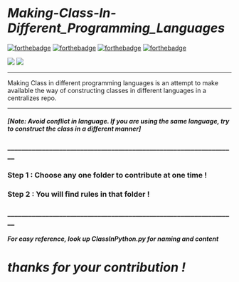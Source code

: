 # ***Making-Class-In-Different_Programming_Languages***

[![forthebadge](https://forthebadge.com/images/badges/built-by-developers.svg)](https://forthebadge.com)
[![forthebadge](https://forthebadge.com/images/badges/built-with-love.svg)](https://forthebadge.com)
[![forthebadge](https://forthebadge.com/images/badges/for-you.svg)](https://forthebadge.com)
[![forthebadge](https://forthebadge.com/images/badges/powered-by-coffee.svg)](https://forthebadge.com)

![](https://img.shields.io/badge/Josh-High-Red)
![](https://img.shields.io/badge/Maintained-Yes-orange)

***
 Making Class in different programming languages is an attempt to make available the way of constructing classes in different languages in a centralizes repo.
***
##### [Note: Avoid conflict in language. If you are using the same language, try to construct the class in a different manner]

### __________________________________________________________________
### Step 1 : Choose any one folder to contribute at one time !        
### Step 2 : You will find rules in that folder !                     
### __________________________________________________________________

##### <i> For easy reference, look up ClassInPython.py for naming and content <i>

# thanks for your contribution !

